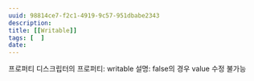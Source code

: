 ```yaml
---
uuid: 98814ce7-f2c1-4919-9c57-951dbabe2343
description: 
title: [[Writable]]
tags: [  ]
date: 
---
```




프로퍼티 디스크립터의 프로퍼티: writable
설명: false의 경우 value 수정 불가능